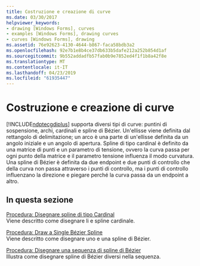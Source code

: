 ```yaml
---
title: Costruzione e creazione di curve
ms.date: 03/30/2017
helpviewer_keywords:
- drawing [Windows Forms], curves
- examples [Windows Forms], drawing curves
- curves [Windows Forms], drawing
ms.assetid: 76e92623-4130-4644-b867-faca58bdb3a2
ms.openlocfilehash: 92e7b1e8b4ce37db633b5dafe212a252b854d1af
ms.sourcegitcommit: 9b552addadfb57fab0b9e7852ed4f1f1b8a42f8e
ms.translationtype: MT
ms.contentlocale: it-IT
ms.lasthandoff: 04/23/2019
ms.locfileid: "61935447"
---
```

# <a name="constructing-and-drawing-curves"></a>Costruzione e creazione di curve
[!INCLUDE[ndptecgdiplus](../../../../includes/ndptecgdiplus-md.md)] supporta diversi tipi di curve: puntini di sospensione, archi, cardinali e spline di Bézier. Un'ellisse viene definita dal rettangolo di delimitazione; un arco è una parte di un'ellisse definita da un angolo iniziale e un angolo di apertura. Spline di tipo cardinal è definito da una matrice di punti e un parametro di tensione, ovvero la curva passa per ogni punto della matrice e il parametro tensione influenza il modo curvatura. Una spline di Bézier è definita da due endpoint e due punti di controllo che della curva non passa attraverso i punti di controllo, ma i punti di controllo influenzano la direzione e piegare perché la curva passa da un endpoint a altro.  
  
## <a name="in-this-section"></a>In questa sezione  
 [Procedura: Disegnare spline di tipo Cardinal](how-to-draw-cardinal-splines.md)  
 Viene descritto come disegnare li e spline cardinale.  
  
 [Procedura: Draw a Single Bézier Spline](how-to-draw-a-single-bezier-spline.md)  
 Viene descritto come disegnare uno e una spline di Bézier.  
  
 [Procedura: Disegnare una sequenza di spline di Bézier](how-to-draw-a-sequence-of-bezier-splines.md)  
 Illustra come disegnare spline di Bézier diversi nella sequenza.
